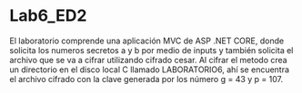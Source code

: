 # Lab6_ED2
El laboratorio comprende una aplicación MVC de ASP .NET CORE, donde solicita los numeros secretos a y b por medio de inputs y también solicita el archivo que se va a cifrar utilizando cifrado cesar. Al cifrar el metodo crea un directorio en el disco local C llamado LABORATORIO6, ahí se encuentra el archivo cifrado con la clave generada por los número g = 43 y p = 107.

